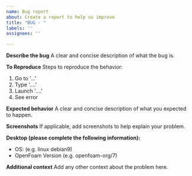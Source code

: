 ```yaml
---
name: Bug report
about: Create a report to help us improve
title: "BUG - "
labels: ''
assignees: ''

---
```


**Describe the bug**
A clear and concise description of what the bug is.

**To Reproduce**
Steps to reproduce the behavior:
1.  Go to '...'
2.  Type '....'
3.  Launch '....'
4.  See error

**Expected behavior**
A clear and concise description of what you expected to happen.

**Screenshots**
If applicable, add screenshots to help explain your problem.

**Desktop (please complete the following information):**
-   OS: (e.g. linux debian9)
-   OpenFoam Version (e.g. openfoam-org/7)

**Additional context**
Add any other context about the problem here.

